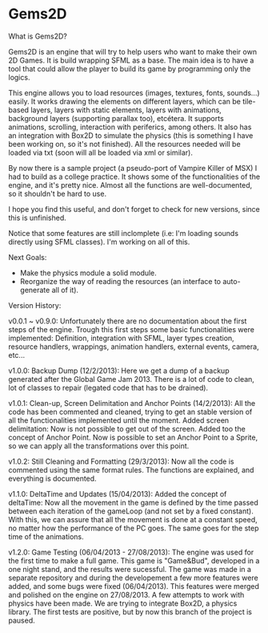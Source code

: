 Gems2D
======

What is Gems2D?

Gems2D is an engine that will try to help users who want to make their own 2D Games.
It is build wrapping SFML as a base.
The main idea is to have a tool that could allow the player to build its game by programming only the logics.

This engine allows you to load resources (images, textures, fonts, sounds...) easily. 
It works drawing the elements on different layers, which can be tile-based layers, layers with static elements, layers with animations, background layers (supporting parallax too), etcétera.
It supports animations, scrolling, interaction with periferics, among others.
It also has an integration with Box2D to simulate the physics (this is something I have been working on, so it's not finished).
All the resources needed will be loaded via txt (soon will all be loaded via xml or similar).

By now there is a sample project (a pseudo-port of Vampire Killer of MSX) I had to build as a college practice. It shows some of
the functionalities of the engine, and it's pretty nice.
Almost all the functions are well-documented, so it shouldn't be hard to use.

I hope you find this useful, and don't forget to check for new versions, since this is unfinished.

Notice that some features are still inclomplete (i.e: I'm loading sounds directly using SFML classes). I'm working on all of this.

Next Goals:

* Make the physics module a solid module.
* Reorganize the way of reading the resources (an interface to auto-generate all of it).

Version History:

v0.0.1 ~ v0.9.0: Unfortunately there are no documentation about the first steps of the engine. Trough this first steps some basic functionalities were implemented: Definition, integration with SFML, layer types creation, resource handlers, wrappings, animation handlers, external events, camera, etc...

v1.0.0: Backup Dump (12/2/2013): Here we get a dump of a backup generated after the Global Game Jam 2013. There is a lot of code to clean, lot of classes to repair (legated code that has to be drained).

v1.0.1: Clean-up, Screen Delimitation and Anchor Points (14/2/2013): All the code has been commented and cleaned, trying to get an stable version of all the functionalities implemented until the moment. Added screen delimitation: Now is not possible to get out of the screen. Added too the concept of Anchor Point. Now is possible to set an Anchor Point to a Sprite, so we can apply all the transformations over this point.

v1.0.2: Still Cleaning and Formatting (29/3/2013): Now all the code is commented using the same format rules. The functions are explained, and everything is documented.

v1.1.0: DeltaTime and Updates (15/04/2013): Added the concept of deltaTime: Now all the movement in the game is defined by the time passed between each iteration of the gameLoop (and not set by a fixed constant). With this, we can assure that all the movement is done at a constant speed, no matter how the performance of the PC goes. The same goes for the step time of the animations.

v1.2.0: Game Testing (06/04/2013 - 27/08/2013): The engine was used for the first time to make a full game. This game is "Game&Bud", developed in a one night stand, and the results were sucessful. The game was made in a separate repository and during the developement a few more features were added, and some bugs were fixed (06/04/2013). This features were merged and polished on the engine on 27/08/2013.
A few attempts to work with physics have been made. We are trying to integrate Box2D, a physics library. The first tests are positive, but by now this branch of the project is paused.
